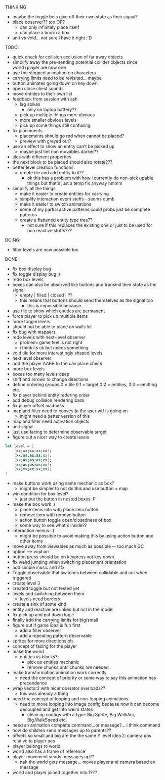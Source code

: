 ﻿THINKING:
- maybe the toggle bois give off their own state as their signal?
- place observer?? too OP?
	- can only infinitely place itself
	- can place a box in a box
- unit vs void... not sure i have it right :'D

TODO:
- quick check for collision exclusion of far away objects
- simplify away the pre-sending potential collider objects since world+player are now one
- use the stopped animation on characters
- carrying limits need to be revisited... maybe
- button animates going down on key down
- open close chest sounds
- move entities to their own list
- feedback from session with ash
	- lag spikes
		- only on laptop battery??
	- pick up multiple things more obvious
	- more smaller obvious levels
	- pick up some things still confusing
- fix placements
	- placements should go red when cannot be placed?
	- preview with greyed out?
- use an effect to show an entity can't be picked up 
	- maybe just tint non movables darker??
- tiles with different properties
- the next block to be placed should also rotate???
- better level creation functions
	- create tile and add entity to it??
		- ok this has a problem with how i currently do non-pick upable things but that's just a temp fix anyway hmmm
- simplify all the things
	- make it easier to create entities for carrying
	- simplify interaction event stuffs - seems dumb
	- make it easier to switch animations
	- some of my partial active patterns could probs just be complete patterns
	- create a flattened entity type tree??
		- not sure if this replaces the existing one or just to be used for non reactive stuffs???

DOING:
- filter levels are now possible too

DONE:
- fix box display bug
- fix toggle display bug :(
- redo box levels
- boxes can also be observed like buttons and transmit their state as the signal
	- empty | filled | closed | ??
	- this means that buttons should send themselves as the signal too
		- this is impossible because 
- use tile to show which entities are permanent
- force player to pick up multiple items
- more toggle levels
- should not be able to place on walls lol
- fix bug with mappers
- redo levels with next-level observer
	- problem: game feel is not right
	- i think its ok but needs something 
- void tile for more interestingly shaped levels
- next level observer
- add the player AABB to the can place check
- more box levels
- boxes too many levels deep
- shift and arrows to change directions
- define ordering groups 0 = tile 0.1 = target 0.2 = entities, 0.3 = emitting etc.
- fix player behind entity redering order
- add debug collision rendering back
- fix player offset madness
- map and filter need to convey to the user wtf is going on
	- might need a better version of this
- map and filter need activation objects
- unit signal
- just use facing to determine observable target
- figure out a nicer way to create levels

```fsharp
let level = [
	[xx;xx;xx;xx;xx];
	[xx;as;as;as;xx];
	[xx;as;as;as;xx];
	[xx;as;as;as;xx];
	[xx;xx;xx;xx;xx];
]
```
- make buttons work using same mechanic as box?
	- might be simpler to not do this and use button + map
- win condition for box level?
	- just put the button in nested boxes :P
- make the box work :)
	- place items into with place item button
	- remove item with remove button
	- action button toggle open/closedness of box
	- some way to see what's inside??
- interaction menus :'(
	- might be possible to avoid making this by using action button and other items
- move away from viewables as much as possible -- too much GC
- option --> voption
- button press should be on keypress not key down
- fix weird jumping when switching placement orientation
- add simple music and sfx
- Toggle observable that switches between collidable and not when triggered
- create level 3
- created toggle but not tested yet
- levels and switching between them
	- levels need borders
- create a sink of some kind
- entity and reactive are linked but not in the model
- fix pick up and put down logic
- finally add the carrying limits for big/small
- figure out if game idea is fun first
	- add a filter observer
	- add a repeating pattern observable
- sprites for more directions pls
- concept of facing for the player
- make the world
	- entities vs blocks?
		- pick up entities mechanic
		- remove chunks until chunks are needed
- make transformation animation work correctly
	- need the concept of priority or some way to say this animation has precendence
- wrap vector2 with nicer operator overloads??
	- this was already a thing
- need the concept of looping and non-looping animations
	- need to move looping into image config because now it can become decoupled and get into weird states
		- clean up configs with a type: Big.Sprite, Big.WalkAni, Big.WalkSpeed etc.
- need an animation complete command...or message?... i think command
- how do children send messages up to parents??
- offsets so small and big are the the same Y level
idea 2: camera pos relative to player pos
- player belongs to world
- world also has a frame of reference
- player movement sends messages up??
	- nah the world gets message... moves player and camera based on message
- world and player joined together into 1???



